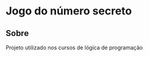 <h1>Jogo do número secreto</h1>

<h2>Sobre</h2>
<p>Projeto utilizado nos cursos de lógica de programação</p>

